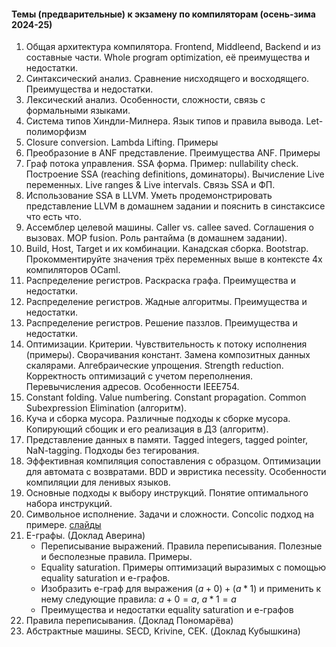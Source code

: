 ####  Темы (предварительные) к экзамену по компиляторам (осень-зима 2024-25)

1. Общая архитектура компилятора. Frontend, Middleend, Backend и из составные части. 
   Whole program optimization, её преимущества и недостатки.
1. Синтаксический анализ. Сравнение нисходящего и восходящего. Преимущества и недостатки.
1. Лексический анализ. Особенности, сложности, связь с формальными языками.
1. Система типов Хиндли-Милнера. Язык типов и правила вывода. Let-полиморфизм
1. Closure conversion. Lambda Lifting. Примеры
1. Преобразоние в ANF представление. Преимущества ANF. Примеры
1. Граф потока управления. SSA форма. Пример: nullability check. Построение SSA (reaching definitions, доминаторы). Вычисление Live переменных. Live ranges & Live intervals. Связь SSA и ФП.
1. Использование SSA в LLVM. Уметь продемонстрировать представление LLVM в домашнем задании и пояснить в синстаксисе что есть что.
1. Ассемблер целевой машины. Caller vs. callee saved. Соглашения о вызовах. MOP fusion. Роль рантайма (в домашнем задании).
1. Build, Host, Target и их комбинации. Канадская сборка. Bootstrap. Прокомментируйте значения трёх переменных выше в контексте 4х компиляторов OCaml.
1. Распределение регистров. Раскраска графа. Преимущества и недостатки.
1. Распределение регистров. Жадные алгоритмы. Преимущества и недостатки.
1. Распределение регистров. Решение паззлов. Преимущества и недостатки.
1. Оптимизации. Критерии. Чувствительность к потоку исполнения (примеры). Сворачивания констант. Замена композитных данных скалярами. Алгебраические упрощения. Strength reduction. Корректность оптимизаций с учетом переполнения. Перевычисления адресов. Особенности IEEE754.
1. Constant folding. Value numbering. Constant propagation. Common Subexpression Elimination (алгоритм).
1. Куча и сборка мусора. Различные подходы к сборке мусора. Копирующий сбощик и его реализация в ДЗ (алгоритм).
1. Представление данных в памяти. Tagged integers, tagged pointer, NaN-tagging. Подходы без тегирования.
1. Эффективная компиляция сопоставления с образцом. Оптимизации для автомата с возвратами. BDD и эвристика necessity. Особенности компиляции для ленивых языков.
1. Основные подходы к выбору инструкций. Понятие оптимального набора инструкций.
1. Символьное исполнение. Задачи и сложности. Concolic подход на примере. [слайды](https://docs.google.com/presentation/d/1XX7EH2cGL4DuZOfcc0fAmEWe4ogiEYry1fNhrCn1Q_0)
1. E-графы. (Доклад Аверина)
    * Переписывание выражений. Правила переписывания. Полезные и бесполезные правила. Примеры.
    * Equality saturation. Примеры оптимизаций выразимых с помощью equality saturation и е-графов.
    * Изобразить е-граф для выражения $(a + 0) + (a * 1)$ и применить к нему следующие правила: $a + 0 = a$, $a * 1 = a$
    * Преимущества и недостатки equality saturation и e-графов
1. Правила переписывания. (Доклад Пономарёва)
1. Абстрактные машины. SECD, Krivine, CEK. (Доклад Кубышкина)


